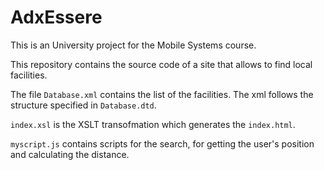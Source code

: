# AdxEssere

This is an University project for the Mobile Systems course.

This repository contains the source code of a site that allows to find local facilities.

The file `Database.xml` contains the list of the facilities. The xml follows the structure specified in `Database.dtd`.

`index.xsl` is the XSLT transofmation which generates the `index.html`.

`myscript.js` contains scripts for the search, for getting the user's position and calculating the distance.
